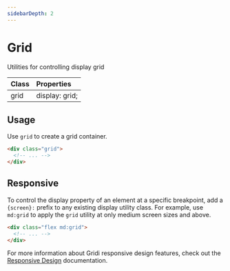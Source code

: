 ```yaml
---
sidebarDepth: 2
---
```


# Grid

Utilities for controlling display grid

| Class | Properties     |
| :---- | :------------- |
| grid  | display: grid; |

## Usage

Use `grid` to create a grid container.

```html
<div class="grid">
  <!-- ... -->
</div>
```

## Responsive

To control the display property of an element at a specific breakpoint, add a `{screen}:` prefix to any existing display utility class. For example, use `md:grid` to apply the `grid` utility at only medium screen sizes and above.

```html
<div class="flex md:grid">
  <!-- ... -->
</div>
```

For more information about Gridi responsive design features, check out the [Responsive Design](/guide/responsive-design) documentation.
